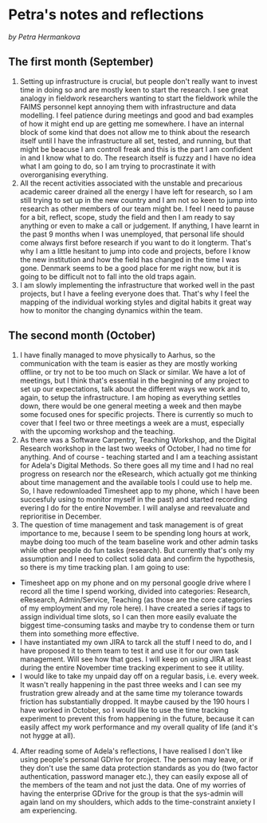 # Petra's notes and reflections  
_by Petra Hermankova_

## The first month (September)
1. Setting up infrastructure is crucial, but people don't really want to invest time in doing so and are mostly keen to start the research. I see great analogy in fieldwork researchers wanting to start the fieldwork while the FAIMS personnel kept annoying them with infrastructure and data modelling. I feel patience during meetings and good and bad examples of how it might end up are getting me somewhere. I have an internal block of some kind that does not allow me to think about the research itself until I have the infrastructure all set, tested, and running, but that might be beacuse I am controll freak and this is the part I am confident in and I know what to do. The research itself is fuzzy and I have no idea what I am going to do, so I am trying to procrastinate it with overorganising everything.
2. All the recent activities associated with the unstable and precarious academic career drained all the energy I have left for research, so I am still trying to set up in the new country and I am not so keen to jump into research as other members of our team might be. I feel I need to pause for a bit, reflect, scope, study the field and then I am ready to say anything or even to make a call or judgement. If anything, I have learnt in the past 9 months when I was unemployed, that personal life should come always first before research if you want to do it longterm. That's why I am a little hesitant to jump into code and projects, before I know the new institution and how the field has changed in the time I was gone. Denmark seems to be a good place for me right now, but it is going to be difficult not to fall into the old traps again.
3. I am slowly implementing the infrastructure that worked well in the past projects, but I have a feeling everyone does that. That's why I feel the mapping of the individual working styles and digital habits it great way how to monitor the changing dynamics within the team.

## The second month (October)
1. I have finally managed to move physically to Aarhus, so the communication with the team is easier as they are mostly working offline, or try not to be too much on Slack or similar. We have a lot of meetings, but I think that's essential in the beginning of any project to set up our expectations, talk about the different ways we work and to, again, to setup the infrastructure. I am hoping as everything settles down, there would be one general meeting a week and then maybe some focused ones for specific projects. There is currently so much to cover that I feel two or three meetings a week are a must, especially with the upcoming workshop and the teaching.
2. As there was a Software Carpentry, Teaching Workshop, and the Digital Research workshop in the last two weeks of October, I had no time for anything. And of course - teaching started and I am a teaching assistant for Adela's Digital Methods. So there goes all my time and I had no real progress on research nor the eResearch, which actually got me thinking about time management and the available tools I could use to help me. So, I have redownloaded Timesheet app to my phone, which I have been succesfuly using to monitor myself in the past) and started recording evering I do for the entire November. I will analyse and reevaluate and reprioritise in December.
3. The question of time management and task management is of great importance to me, because I seem to be spending long hours at work, maybe doing too much of the team baseline work and other admin tasks while other people do fun tasks (research). But currently that's only my assumption and I need to collect solid data and confirm the hypothesis, so there is my time tracking plan. I am going to use:
* Timesheet app on my phone and on my personal google drive where I record all the time I spend working, divided into categories: Research, eResearch, Admin/Service, Teaching (as those are the core categories of my employment and my role here). I have created a series if tags to assign individual time slots, so I can then more easily evaluate the biggest time-consuming tasks and maybe try to condense them or turn them into something more effective.
* I have instantiated my own JIRA to tarck all the stuff I need to do, and I have proposed it to them team to test it and use it for our own task management. Will see how that goes. I will keep on using JIRA at least during the entire November time tracking experiment to see it utility.
* I would like to take my unpaid day off on a regular basis, i.e. every week. It wasn't really happening in the past three weeks and I can see my frustration grew already and at the same time my tolerance towards friction has substantially dropped. It maybe caused by the 190 hours I have worked in October, so I would like to use the time tracking experiment to prevent this from happening in the future, because it can easily affect my work performance and my overall quality of life (and it's not hygge at all).
4. After reading some of Adela's reflections, I have realised I don't like using people's personal GDrive for project. The person may leave, or if they don't use the same data protection standards as you do (two factor authentication, password manager etc.), they can easily expose all of the members of the team and not just the data. One of my worries of having the enterprise GDrive for the group is that the sys-admin will again land on my shoulders, which adds to the time-constraint anxiety I am experiencing.



